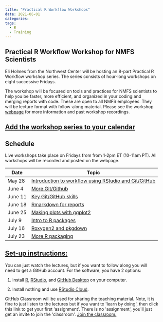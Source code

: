 ```yaml
---
title: "Practical R Workflow Workshops"
date: 2021-06-01
categories:
tags:
  - R
  - Training
---
```

## Practical R Workflow Workshop for NMFS Scientists

Eli Holmes from the Northwest Center will be hosting an 8-part Practical R Workflow workshop series. The series consists of hour-long workshops on eight successive Fridays.

The workshop will be focused on tools and practices for NMFS scientists to help you be faster, more efficient, and organized in your coding and merging reports with code. These are open to all NMFS employees. They will be lecture format with follow-along material. Please see the workshop [webpage](https://rverse-tutorials.github.io/RWorkflow-NWFSC-2021/) for more information and past workshop recordings.

## [Add the workshop series to your calendar](https://calendar.google.com/event?action=TEMPLATE&tmeid=MjB1dWU0YmQxbmJqaGI0Y2Z0NGxyNGhuZGlfMjAyMTA2MDRUMTcwMDAwWiBjXzJuMW9yYjh0Mm5wYmoxM2hsNTAxZjA4NzJnQGc&tmsrc=c_2n1orb8t2npbj13hl501f0872g%40group.calendar.google.com&scp=ALL)

## Schedule 

Live workshops take place on Fridays from from 1-2pm ET (10-11am PT). All workshops will be recorded and posted on the webpage. 

| Date  | Topic |
| ------------- | ------------- |
| May 28  | [Introduction to workflow using RStudio and Git/GitHub](https://rverse-tutorials.github.io/RWorkflow-NWFSC-2021/week1.html)  |
| June 4  | [More Git/Github](https://rverse-tutorials.github.io/RWorkflow-NWFSC-2021/week2.html)  |
| June 11  | [Key Git/GitHub skills](https://rverse-tutorials.github.io/RWorkflow-NWFSC-2021/week3.html)  |
| June 18  | [Rmarkdown for reports](https://rverse-tutorials.github.io/RWorkflow-NWFSC-2021/week4.html)  |
| June 25  | [Making plots with ggplot2](https://rverse-tutorials.github.io/RWorkflow-NWFSC-2021/week5.html)  |
| July 9  | [Intro to R packages](https://rverse-tutorials.github.io/RWorkflow-NWFSC-2021/week6.html)  |
| July 16  | [Roxygen2 and pkgdown](https://rverse-tutorials.github.io/RWorkflow-NWFSC-2021/week7.html)  |
| July 23  | [More R packaging](https://rverse-tutorials.github.io/RWorkflow-NWFSC-2021/week8.html)  |


## [Set-up instructions:](https://rverse-tutorials.github.io/RWorkflow-NWFSC-2021/set-up.html)

You can just watch the lectures, but if you want to follow along you will need to get a GitHub account. For the software, you have 2 options:

1) Install [R](https://www.r-project.org/), [RStudio](https://www.rstudio.com/products/rstudio/), and [GitHub Desktop](https://desktop.github.com/) on your computer.

2) Install nothing and use [RStudio Cloud](https://rstudio.cloud/).

GitHub Classroom will be used for sharing the teaching material. Note, it is fine to just listen to the lectures but if you want to 'learn by doing', then click this link to get your first 'assignment'. There is no 'assignment', you'll just get an invite to join the 'classroom'. [Join the classroom.](https://classroom.github.com/a/dBZRHuJY)
